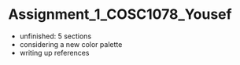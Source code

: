 # Assignment_1_COSC1078_Yousef
- unfinished: 5 sections
- considering a new color palette
- writing up references
